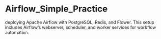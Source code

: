 # Airflow_Simple_Practice
deploying Apache Airflow with PostgreSQL, Redis, and Flower. This setup includes Airflow’s webserver, scheduler, and worker services for workflow automation.
